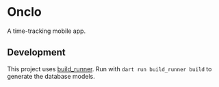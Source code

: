# Onclo

A time-tracking mobile app.

## Development

This project uses [build_runner](https://pub.dev/packages/build_runner). Run with `dart run build_runner build` to generate the database models.
